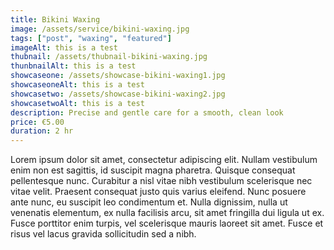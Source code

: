 ```yaml
---
title: Bikini Waxing
image: /assets/service/bikini-waxing.jpg
tags: ["post", "waxing", "featured"]
imageAlt: this is a test
thubnail: /assets/thubnail-bikini-waxing.jpg
thunbnailAlt: this is a test
showcaseone: /assets/showcase-bikini-waxing1.jpg
showcaseoneAlt: this is a test
showcasetwo: /assets/showcase-bikini-waxing2.jpg
showcasetwoAlt: this is a test
description: Precise and gentle care for a smooth, clean look
price: €5.00
duration: 2 hr
---
```

Lorem ipsum dolor sit amet, consectetur adipiscing elit. Nullam vestibulum enim non est sagittis, id suscipit magna pharetra. Quisque consequat pellentesque nunc. Curabitur a nisl vitae nibh vestibulum scelerisque nec vitae velit. Praesent consequat justo quis varius eleifend. Nunc posuere ante nunc, eu suscipit leo condimentum et. Nulla dignissim, nulla ut venenatis elementum, ex nulla facilisis arcu, sit amet fringilla dui ligula ut ex. Fusce porttitor enim turpis, vel scelerisque mauris laoreet sit amet. Fusce et risus vel lacus gravida sollicitudin sed a nibh.

